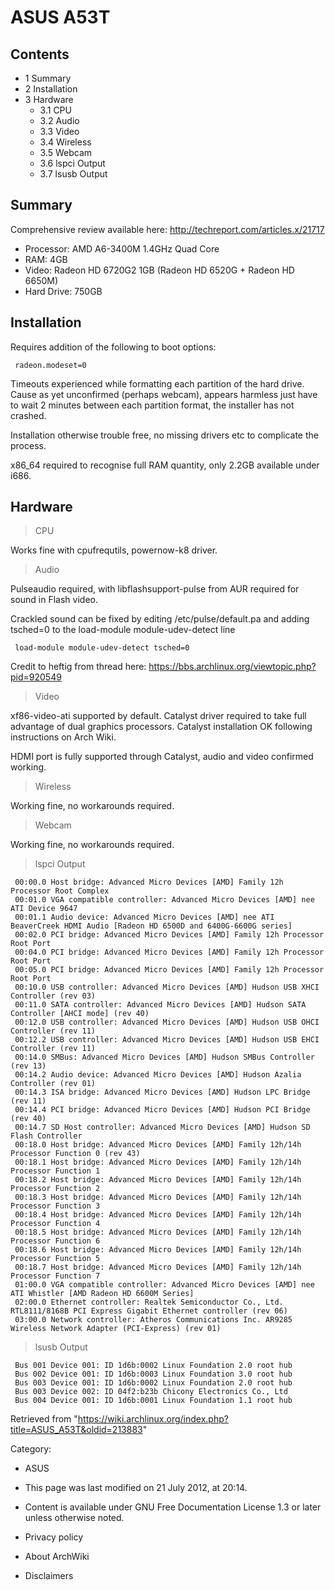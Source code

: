 ASUS A53T
=========

Contents
--------

-   1 Summary
-   2 Installation
-   3 Hardware
    -   3.1 CPU
    -   3.2 Audio
    -   3.3 Video
    -   3.4 Wireless
    -   3.5 Webcam
    -   3.6 lspci Output
    -   3.7 lsusb Output

Summary
-------

Comprehensive review available here:
http://techreport.com/articles.x/21717

-   Processor: AMD A6-3400M 1.4GHz Quad Core
-   RAM: 4GB
-   Video: Radeon HD 6720G2 1GB (Radeon HD 6520G + Radeon HD 6650M)
-   Hard Drive: 750GB

Installation
------------

Requires addition of the following to boot options:

     radeon.modeset=0

Timeouts experienced while formatting each partition of the hard drive.
Cause as yet unconfirmed (perhaps webcam), appears harmless just have to
wait 2 minutes between each partition format, the installer has not
crashed.

Installation otherwise trouble free, no missing drivers etc to
complicate the process.

x86_64 required to recognise full RAM quantity, only 2.2GB available
under i686.

Hardware
--------

> CPU

Works fine with cpufrequtils, powernow-k8 driver.

> Audio

Pulseaudio required, with libflashsupport-pulse from AUR required for
sound in Flash video.

Crackled sound can be fixed by editing /etc/pulse/default.pa and adding
tsched=0 to the load-module module-udev-detect line

     load-module module-udev-detect tsched=0

Credit to heftig from thread here:
https://bbs.archlinux.org/viewtopic.php?pid=920549

> Video

xf86-video-ati supported by default. Catalyst driver required to take
full advantage of dual graphics processors. Catalyst installation OK
following instructions on Arch Wiki.

HDMI port is fully supported through Catalyst, audio and video confirmed
working.

> Wireless

Working fine, no workarounds required.

> Webcam

Working fine, no workarounds required.

> lspci Output

     00:00.0 Host bridge: Advanced Micro Devices [AMD] Family 12h Processor Root Complex
     00:01.0 VGA compatible controller: Advanced Micro Devices [AMD] nee ATI Device 9647
     00:01.1 Audio device: Advanced Micro Devices [AMD] nee ATI BeaverCreek HDMI Audio [Radeon HD 6500D and 6400G-6600G series]
     00:02.0 PCI bridge: Advanced Micro Devices [AMD] Family 12h Processor Root Port
     00:04.0 PCI bridge: Advanced Micro Devices [AMD] Family 12h Processor Root Port
     00:05.0 PCI bridge: Advanced Micro Devices [AMD] Family 12h Processor Root Port
     00:10.0 USB controller: Advanced Micro Devices [AMD] Hudson USB XHCI Controller (rev 03)
     00:11.0 SATA controller: Advanced Micro Devices [AMD] Hudson SATA Controller [AHCI mode] (rev 40)
     00:12.0 USB controller: Advanced Micro Devices [AMD] Hudson USB OHCI Controller (rev 11)
     00:12.2 USB controller: Advanced Micro Devices [AMD] Hudson USB EHCI Controller (rev 11)
     00:14.0 SMBus: Advanced Micro Devices [AMD] Hudson SMBus Controller (rev 13)
     00:14.2 Audio device: Advanced Micro Devices [AMD] Hudson Azalia Controller (rev 01)
     00:14.3 ISA bridge: Advanced Micro Devices [AMD] Hudson LPC Bridge (rev 11)
     00:14.4 PCI bridge: Advanced Micro Devices [AMD] Hudson PCI Bridge (rev 40)
     00:14.7 SD Host controller: Advanced Micro Devices [AMD] Hudson SD Flash Controller
     00:18.0 Host bridge: Advanced Micro Devices [AMD] Family 12h/14h Processor Function 0 (rev 43)
     00:18.1 Host bridge: Advanced Micro Devices [AMD] Family 12h/14h Processor Function 1
     00:18.2 Host bridge: Advanced Micro Devices [AMD] Family 12h/14h Processor Function 2
     00:18.3 Host bridge: Advanced Micro Devices [AMD] Family 12h/14h Processor Function 3
     00:18.4 Host bridge: Advanced Micro Devices [AMD] Family 12h/14h Processor Function 4
     00:18.5 Host bridge: Advanced Micro Devices [AMD] Family 12h/14h Processor Function 6
     00:18.6 Host bridge: Advanced Micro Devices [AMD] Family 12h/14h Processor Function 5
     00:18.7 Host bridge: Advanced Micro Devices [AMD] Family 12h/14h Processor Function 7
     01:00.0 VGA compatible controller: Advanced Micro Devices [AMD] nee ATI Whistler [AMD Radeon HD 6600M Series]
     02:00.0 Ethernet controller: Realtek Semiconductor Co., Ltd. RTL8111/8168B PCI Express Gigabit Ethernet controller (rev 06)
     03:00.0 Network controller: Atheros Communications Inc. AR9285 Wireless Network Adapter (PCI-Express) (rev 01)

> lsusb Output

     Bus 001 Device 001: ID 1d6b:0002 Linux Foundation 2.0 root hub
     Bus 002 Device 001: ID 1d6b:0003 Linux Foundation 3.0 root hub
     Bus 003 Device 001: ID 1d6b:0002 Linux Foundation 2.0 root hub
     Bus 003 Device 002: ID 04f2:b23b Chicony Electronics Co., Ltd 
     Bus 004 Device 001: ID 1d6b:0001 Linux Foundation 1.1 root hub

Retrieved from
"https://wiki.archlinux.org/index.php?title=ASUS_A53T&oldid=213883"

Category:

-   ASUS

-   This page was last modified on 21 July 2012, at 20:14.
-   Content is available under GNU Free Documentation License 1.3 or
    later unless otherwise noted.
-   Privacy policy
-   About ArchWiki
-   Disclaimers

